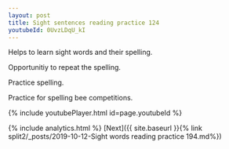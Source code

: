 ```yaml
---
layout: post
title: Sight sentences reading practice 124
youtubeId: 0UvzLDqU_kI
---
```

 
 
Helps to learn sight words and their spelling.

Opportunitiy to repeat the spelling. 

Practice spelling. 
 
Practice for spelling bee competitions. 
 
{% include youtubePlayer.html id=page.youtubeId %}
 
 
{% include analytics.html %} 
[Next]({{ site.baseurl }}{% link  split2/_posts/2019-10-12-Sight words reading practice 194.md%})
 
